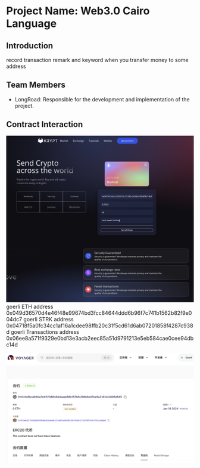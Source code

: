# Project Name: Web3.0 Cairo Language

## Introduction
record transaction remark and keyword when you transfer money to some address

## Team Members
- LongRoad: Responsible for the development and implementation of the project.
## Contract Interaction
![Alt text](image.png)
goerli ETH address  0x049d36570d4e46f48e99674bd3fcc84644ddd6b96f7c741b1562b82f9e004dc7
goerli STRK address 0x04718f5a0fc34cc1af16a1cdee98ffb20c31f5cd61d6ab07201858f4287c938d
goerli Transactions address 0x06ee8a571f9329e0bd13e3acb2eec85a51d9791213e5eb584cae0cee94dbc14d

![Alt text](image-1.png)